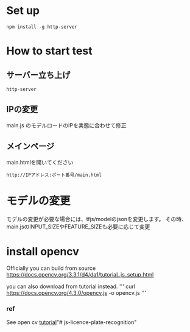 


# Set up 

```
npm install -g http-server
```

# How to start test
## サーバー立ち上げ
```
http-server
```

## IPの変更
main.js のモデルロードのIPを実態に合わせて修正

## メインページ
main.htmlを開いてください
```
http://IPアドレス:ポート番号/main.html
```

# モデルの変更
モデルの変更が必要な場合には、tfjs/modelのjsonを変更します。
その時、main.jsのINPUT_SIZEやFEATURE_SIZEも必要に応じて変更


# install opencv

Officially you can build from source
https://docs.opencv.org/3.3.1/d4/da1/tutorial_js_setup.html

you can also download from tutorial instead.
'''
curl https://docs.opencv.org/4.3.0/opencv.js -o opencv.js
'''


### ref

See open cv [tutorial](https://docs.opencv.org/3.4/d2/df0/tutorial_js_table_of_contents_imgproc.html)"# js-licence-plate-recognition" 